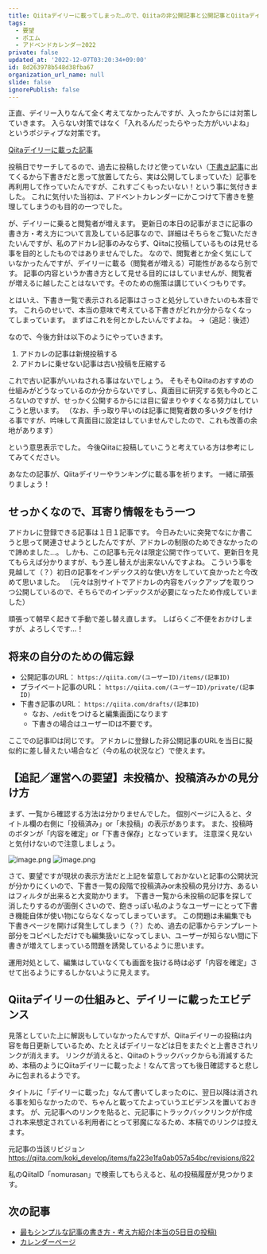 ```yaml
---
title: Qiitaデイリーに載ってしまった…ので、Qiitaの非公開記事と公開記事とQiitaデイリーの仕様分析してみた
tags:
  - 要望
  - ポエム
  - アドベンドカレンダー2022
private: false
updated_at: '2022-12-07T03:20:34+09:00'
id: 8d263978b548d38fba67
organization_url_name: null
slide: false
ignorePublish: false
---
```

正直、デイリー入りなんて全く考えてなかったんですが、入ったからには対策していきます。
入らない対策ではなく「入れるんだったらやった方がいいよね」というポジティブな対策です。

[Qiitaデイリーに載った記事](https://qiita.com/nomurasan/items/885444cec8eefe37ac07)

投稿日でサーチしてるので、過去に投稿したけど使っていない（[下書き記事](https://qiita.com/drafts)に出てくるから下書きだと思って放置してたら、実は公開してしまっていた）記事を再利用して作っていたんですが、これすごくもったいない！という事に気付きました。
これに気付いた当初は、アドベントカレンダーにかこつけて下書きを整理してしまうのも目的の一つでした。

が、デイリーに乗ると閲覧者が増えます。
更新日の本日の記事がまさに記事の書き方・考え方について言及している記事なので、詳細はそちらをご覧いただきたいんですが、私のアドカレ記事のみならず、Qiitaに投稿しているものは見せる事を目的としたものではありませんでした。
なので、閲覧者とか全く気にしていなかったんですが、デイリーに載る（閲覧者が増える）可能性があるなら別です。
記事の内容というか書き方として見せる目的にはしていませんが、閲覧者が増えるに越したことはないです。そのための施策は講じていくつもりです。

とはいえ、下書き一覧で表示される記事はさっさと処分していきたいのも本音です。
これらのせいで、本当の意味で考えている下書きがどれか分からなくなってしまっています。
まずはこれを何とかしたいんですよね。
→（追記：後述）

なので、今後方針は以下のようにやっていきます。

1. アドカレの記事は新規投稿する
1. アドカレに乗せない記事は古い投稿を圧縮する

これで古い記事がいいねされる事はないでしょう。
そもそもQiitaのおすすめの仕組みがどうなっているのか分からないですし、真面目に研究する気も今のところないのですが、せっかく公開するからには目に留まりやすくなる努力はしていこうと思います。
（なお、手っ取り早いのは記事に閲覧者数の多いタグを付ける事ですが、吟味して真面目に設定はしていませんでしたので、これも改善の余地があります）

という意思表示でした。
今後Qiitaに投稿していこうと考えている方は参考にしてみてください。

あなたの記事が、Qiitaデイリーやランキングに載る事を祈ります。
一緒に頑張りましょう！

## せっかくなので、耳寄り情報をもう一つ
アドカレに登録できる記事は１日１記事です。
今日みたいに突発でなにか書こうと思って関連させようとしたんですが、アドカレの制限のためできなかったので諦めました…。
しかも、この記事も元々は限定公開で作っていて、更新日を見てもらえば分かりますが、もう差し替えが出来ないんですよね。
こういう事を見越して（？）初日の記事をインデックス的な使い方をしていて良かったと今改めて思いました。
（元々は別サイトでアドカレの内容をバックアップを取りつつ公開しているので、そちらでのインデックスが必要になったため作成していました）

頑張って朝早く起きて手動で差し替え直します。
しばらくご不便をおかけしますが、よろしくです…！

## 将来の自分のための備忘録
- 公開記事のURL： `https://qiita.com/(ユーザーID)/items/(記事ID)`
- プライベート記事のURL： `https://qiita.com/(ユーザーID)/private/(記事ID)`
- 下書き記事のURL： `https://qiita.com/drafts/(記事ID)`
  - なお、`/edit`をつけると編集画面になります
  - 下書きの場合はユーザーIDは不要です。

ここでの記事IDは同じです。
アドカレに登録した非公開記事のURLを当日に擬似的に差し替えたい場合など（今の私の状況など）で使えます。

## 【追記／運営への要望】未投稿か、投稿済みかの見分け方
まず、一覧から確認する方法は分かりませんでした。
個別ページに入ると、タイトル欄の右側に「投稿済み」or「未投稿」の表示があります。
また、投稿時のボタンが「内容を確定」or「下書き保存」となっています。
注意深く見ないと気付けないので注意しましょう。

![image.png](https://qiita-image-store.s3.ap-northeast-1.amazonaws.com/0/122800/5a17afea-ece3-d18b-fca8-66a3f3e62d57.png)
![image.png](https://qiita-image-store.s3.ap-northeast-1.amazonaws.com/0/122800/06e8a6aa-8566-1820-3263-428e08937406.png)

さて、要望ですが現状の表示方法だと上記を留意しておかないと記事の公開状況が分かりにくいので、下書き一覧の段階で投稿済みor未投稿の見分け方、あるいはフィルタが出来ると大変助かります。
下書き一覧から未投稿の記事を探して消したりするのが面倒くさいので、飽きっぽい私のようなユーザーにとって下書き機能自体が使い物にならなくなってしまっています。
この問題は未編集でも下書きページを開けば発生してしまう（？）ため、過去の記事からテンプレート部分をコピペしただけでも編集扱いになってしまい、ユーザーが知らない間に下書きが増えてしまっている問題を誘発しているように思います。

運用対処として、編集はしていなくても画面を抜ける時は必ず「内容を確定」させて出るようにするしかないように見えます。

## Qiitaデイリーの仕組みと、デイリーに載ったエビデンス
見落としていた上に解説もしていなかったんですが、Qiitaデイリーの投稿は内容を毎日更新しているため、たとえばデイリーなどは日をまたぐと上書きされリンクが消えます。
リンクが消えると、Qiitaのトラックバックからも消滅するため、本稿のようにQiitaデイリーに載ったよ！なんて言っても後日確認すると悲しみに包まれるようです。

タイトルに「デイリーに載った」なんて書いてしまったのに、翌日以降は消される事を知らなかったので、ちゃんと載ってたよっていうエビデンスを置いておきます。
が、元記事へのリンクを貼ると、元記事にトラックバックリンクが作成され本来想定されている利用者にとって邪魔になるため、本稿でのリンクは控えます。

元記事の当該リビジョン
https://qiita.com/koki_develop/items/fa223e1fa0ab057a54bc/revisions/822

私のQiitaID「nomurasan」で検索してもらえると、私の投稿履歴が見つかります。

## 次の記事
- [最もシンプルな記事の書き方・考え方紹介(本当の5日目の投稿) ](https://qiita.com/nomurasan/items/6cdde5886073c571349c)
- [カレンダーページ](https://qiita.com/advent-calendar/2022/oreno_nomurasan2022)
